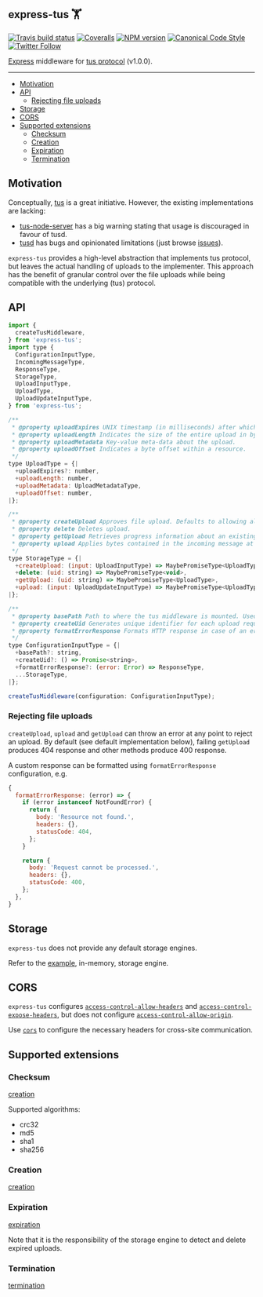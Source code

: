 ## express-tus 🏋️

[![Travis build status](http://img.shields.io/travis/gajus/express-tus/master.svg?style=flat-square)](https://travis-ci.org/gajus/express-tus)
[![Coveralls](https://img.shields.io/coveralls/gajus/express-tus.svg?style=flat-square)](https://coveralls.io/github/gajus/express-tus)
[![NPM version](http://img.shields.io/npm/v/express-tus.svg?style=flat-square)](https://www.npmjs.org/package/express-tus)
[![Canonical Code Style](https://img.shields.io/badge/code%20style-canonical-blue.svg?style=flat-square)](https://github.com/gajus/canonical)
[![Twitter Follow](https://img.shields.io/twitter/follow/kuizinas.svg?style=social&label=Follow)](https://twitter.com/kuizinas)

[Express](https://expressjs.com/) middleware for [tus protocol](https://tus.io/) (v1.0.0).

---

* [Motivation](#motivation)
* [API](#api)
  * [Rejecting file uploads](#rejecting-file-uploads)
* [Storage](#storage)
* [CORS](#cors)
* [Supported extensions](#supported-extensions)
  * [Checksum](#checksum)
  * [Creation](#creation)
  * [Expiration](#expiration)
  * [Termination](#termination)

## Motivation

Conceptually, [tus](https://tus.io/) is a great initiative. However, the existing implementations are lacking:

* [tus-node-server](https://github.com/tus/tus-node-server) has a big warning stating that usage is discouraged in favour of tusd.
* [tusd](https://github.com/tus/tusd) has bugs and opinionated limitations (just browse [issues](https://github.com/tus/tusd/issues)).

`express-tus` provides a high-level abstraction that implements tus protocol, but leaves the actual handling of uploads to the implementer. This approach has the benefit of granular control over the file uploads while being compatible with the underlying (tus) protocol.

## API

```js
import {
  createTusMiddleware,
} from 'express-tus';
import type {
  ConfigurationInputType,
  IncomingMessageType,
  ResponseType,
  StorageType,
  UploadInputType,
  UploadType,
  UploadUpdateInputType,
} from 'express-tus';

/**
 * @property uploadExpires UNIX timestamp (in milliseconds) after which the upload will be deleted.
 * @property uploadLength Indicates the size of the entire upload in bytes.
 * @property uploadMetadata Key-value meta-data about the upload.
 * @property uploadOffset Indicates a byte offset within a resource.
 */
type UploadType = {|
  +uploadExpires?: number,
  +uploadLength: number,
  +uploadMetadata: UploadMetadataType,
  +uploadOffset: number,
|};

/**
 * @property createUpload Approves file upload. Defaults to allowing all uploads.
 * @property delete Deletes upload.
 * @property getUpload Retrieves progress information about an existing upload.
 * @property upload Applies bytes contained in the incoming message at the given offset.
 */
type StorageType = {|
  +createUpload: (input: UploadInputType) => MaybePromiseType<UploadType>,
  +delete: (uid: string) => MaybePromiseType<void>,
  +getUpload: (uid: string) => MaybePromiseType<UploadType>,
  +upload: (input: UploadUpdateInputType) => MaybePromiseType<UploadType>,
|};

/**
 * @property basePath Path to where the tus middleware is mounted. Used for redirects. Defaults to `/`.
 * @property createUid Generates unique identifier for each upload request. Defaults to UUID v4.
 * @property formatErrorResponse Formats HTTP response in case of an error.
 */
type ConfigurationInputType = {|
  +basePath?: string,
  +createUid?: () => Promise<string>,
  +formatErrorResponse?: (error: Error) => ResponseType,
  ...StorageType,
|};

createTusMiddleware(configuration: ConfigurationInputType);

```

### Rejecting file uploads

`createUpload`, `upload` and `getUpload` can throw an error at any point to reject an upload. By default (see default implementation below), failing `getUpload` produces 404 response and other methods produce 400 response.

A custom response can be formatted using `formatErrorResponse` configuration, e.g.

```js
{
  formatErrorResponse: (error) => {
    if (error instanceof NotFoundError) {
      return {
        body: 'Resource not found.',
        headers: {},
        statusCode: 404,
      };
    }

    return {
      body: 'Request cannot be processed.',
      headers: {},
      statusCode: 400,
    };
  },
}

```

## Storage

`express-tus` does not provide any default storage engines.

Refer to the [example](./src/factories/createMemoryStorage.js), in-memory, storage engine.

## CORS

`express-tus` configures [`access-control-allow-headers`](https://developer.mozilla.org/en-US/docs/Web/HTTP/Headers/Access-Control-Allow-Headers) and [`access-control-expose-headers`](https://developer.mozilla.org/en-US/docs/Web/HTTP/Headers/Access-Control-Expose-Headers), but does not configure [`access-control-allow-origin`](https://developer.mozilla.org/en-US/docs/Web/HTTP/Headers/Access-Control-Allow-Origin).

Use [`cors`](https://www.npmjs.com/package/cors) to configure the necessary headers for cross-site communication.

## Supported extensions

### Checksum

[creation](https://tus.io/protocols/resumable-upload.html#checksum)

Supported algorithms:

* crc32
* md5
* sha1
* sha256

### Creation

[creation](https://tus.io/protocols/resumable-upload.html#creation)

### Expiration

[expiration](https://tus.io/protocols/resumable-upload.html#expiration)

Note that it is the responsibility of the storage engine to detect and delete expired uploads.

### Termination

[termination](https://tus.io/protocols/resumable-upload.html#termination)
